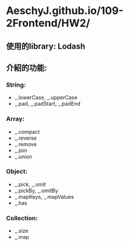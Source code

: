 # AeschyJ.github.io/109-2Frontend/HW2/

## 使用的library: Lodash

## 介紹的功能:

### String:
* _.lowerCase, _.upperCase
* _.pad, _.padStart, _.padEnd

### Array:
* _.compact
* _.reverse
* _.remove
* _.join
* _.union

### Object:
* _.pick, _.omit
* _.pickBy, _.omitBy
* _.mapKeys, _.mapValues
* _.has

### Collection:
* _.size
* _.map